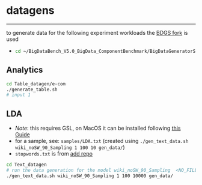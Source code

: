 # datagens

----
to generate data for the following experiment workloads the [BDGS fork](https://github.com/felidsche/BigDataBench_V5.0_BigData_ComponentBenchmark) is used
- ```bash
  cd ~/BigDataBench_V5.0_BigData_ComponentBenchmark/BigDataGeneratorSuite
  ```
## Analytics
```bash
cd Table_datagen/e-com
./generate_table.sh
# input 1
```
## LDA
- *Note*: this requires GSL, on MacOS it can be installed following [this Guide](https://coral.ise.lehigh.edu/jild13/2016/07/11/hello/)
- for a sample, see: `samples/LDA.txt` (created using `./gen_text_data.sh wiki_noSW_90_Sampling 1 100 10 gen_data/`)
- `stopwords.txt` is from [add repo]()
```bash
cd Text_datagen
# run the data generation for the model wiki_noSW_90_Sampling  <NO_FILES> <NO_LINES> <expectation words of each file> <OUTPUT_PATH>
./gen_text_data.sh wiki_noSW_90_Sampling 1 100 10000 gen_data/
```